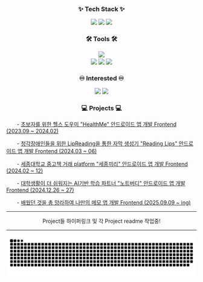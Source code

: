 
<!-- 
# Introduction
페이지 업데이트중입니다 ㅎㅎ

-->



<h3 align="center">✨ Tech Stack ✨</h3>
<div align="center">
    <img src="https://img.shields.io/badge/c-A8B9CC?style=for-the-badge&logo=c&logoColor=white" />
    <img src="https://img.shields.io/badge/python-3776AB?style=for-the-badge&logo=python&logoColor=white"/>
    <img src="https://img.shields.io/badge/kotlin-7F52FF?style=for-the-badge&logo=kotlin&logoColor=white" />



</div>


<h3 align="center">🛠 Tools 🛠</h3>
<div align="center">
    <img src="https://img.shields.io/badge/android studio-3DDC84?style=for-the-badge&logo=androidstudio&logoColor=white" />
    <br>

  <img src="https://img.shields.io/badge/github-181717.svg?style=for-the-badge&logo=github&logoColor=white" />
  <img src="https://img.shields.io/badge/git-F05033.svg?style=for-the-badge&logo=git&logoColor=white" />
  <img src="https://img.shields.io/badge/Notion-F3F3F3.svg?style=for-the-badge&logo=notion&logoColor=black" />

</div>

<h3 align="center">♾️ Interested ♾️</h3>
<div align="center">
    <img src="https://img.shields.io/badge/spring-6DB33F?style=for-the-badge&logo=spring&logoColor=white" />
    <img src="https://img.shields.io/badge/docker-2496ED?style=for-the-badge&logo=docker&logoColor=white" />

<br>

</div>


<h3 align="center">💻 Projects 💻</h3>
<div align="left">
<p>
    &emsp;&emsp;- <a href="https://github.com/MisterJerry123/HealthMeFrontend" target="_blank">초보자를 위한 헬스 도우미 "HealthMe" 안드로이드 앱 개발 Frontend (2023.09 ~ 2024.02)</a>
</p>
<p>
    &emsp;&emsp;- <a href="https://github.com/MisterJerry123/ReadingLips" target="_blank">청각장애인들을 위한 LipReading을 통한 자막 생성기 "Reading Lips" 안드로이드 앱 개발 Frontend (2024.03 ~ 06)</a>
</p>
<p>
    &emsp;&emsp;- <a href="https://github.com/MisterJerry123/withSejong" target="_blank">세종대학교 중고책 거래 platform "세종끼리" 안드로이드 앱 개발 Frontend (2024.02 ~ 12)</a>
</p>
<p>
    &emsp;&emsp;- <a href="https://github.com/MisterJerry123/noteBuddy" target="_blank">대학생활이 더 쉬워지는 AI기반 학습 파트너 "노트버디" 안드로이드 앱 개발 Frontend (2024.12.26 ~ 27)</a>
</p>
<p>
    &emsp;&emsp;- <a href="https://github.com/MisterJerry123/MySimpleMemoApp" target="_blank">배웠던 것을 총 망라하여 나만의 메모 앱 개발 Frontend (2025.09.09 ~ ing)</a>
</p>

   ---
<p align="center">
Project들 하이퍼링크 및 각 Project readme 작업중!
</p>

   ---

<img src="https://github.com/MisterJerry123/MisterJerry123/blob/output/github-contribution-grid-snake.svg"/>
<!-- 
## more details
[![Solved.ac
프로필](http://mazassumnida.wtf/api/generate_badge?boj=jjwon000)](https://solved.ac/jjwon000)


-->

<!-- 
## 완료한 프로젝트


## 진행중인 프로젝트

-->


<!-- 

[![MisterJerry123's GitHub stats](https://github-readme-stats.vercel.app/api?username=MisterJerry123)](https://github.com/anuraghazra/github-readme-stats)
-->



